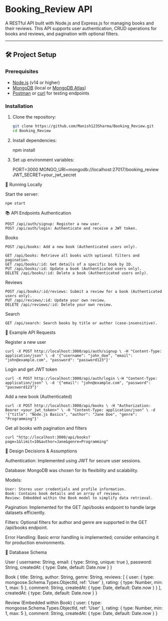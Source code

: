 # Booking_Review API

A RESTful API built with Node.js and Express.js for managing books and their reviews. This API supports user authentication, CRUD operations for books and reviews, and pagination with optional filters.

---

## 🛠️ Project Setup

### Prerequisites

- [Node.js](https://nodejs.org/) (v14 or higher)
- [MongoDB](https://www.mongodb.com/) (local or [MongoDB Atlas](https://www.mongodb.com/cloud/atlas))
- [Postman](https://www.postman.com/) or [curl](https://curl.se/) for testing endpoints

### Installation

1. Clone the repository:

   ```bash
   git clone https://github.com/Manish123Sharma/Booking_Review.git
   cd Booking_Review

   ```

2. Install dependencies:

   npm install

3. Set up environment variables:

   PORT=3000
   MONGO_URI=mongodb://localhost:27017/booking_review
   JWT_SECRET=your_jwt_secret

🚀 Running Locally

Start the server:

    npm start

📚 API Endpoints
Authentication

    POST /api/auth/signup: Register a new user.
    POST /api/auth/login: Authenticate and receive a JWT token.

Books

    POST /api/books: Add a new book (Authenticated users only).

    GET /api/books: Retrieve all books with optional filters and pagination.
    GET /api/books/:id: Get details of a specific book by ID.
    PUT /api/books/:id: Update a book (Authenticated users only).
    DELETE /api/books/:id: Delete a book (Authenticated users only).

Reviews

    POST /api/books/:id/reviews: Submit a review for a book (Authenticated users only).
    PUT /api/reviews/:id: Update your own review.
    DELETE /api/reviews/:id: Delete your own review.

Search

    GET /api/search: Search books by title or author (case-insensitive).

📌 Example API Requests

Register a new user

    curl -X POST http://localhost:3000/api/auth/signup \ -H "Content-Type: application/json" \ -d '{"username": "john_doe", "email": "john@example.com", "password": "password123"}'

Login and get JWT token

    curl -X POST http://localhost:3000/api/auth/login \-H "Content-Type: application/json" \ -d '{"email": "john@example.com", "password": "password123"}'

Add a new book (Authenticated)

    curl -X POST http://localhost:3000/api/books \ -H "Authorization: Bearer <your_jwt_token>" \ -H "Content-Type: application/json" \ -d '{"title": "Node.js Basics", "author": "Jane Doe", "genre": "Programming"}'

Get all books with pagination and filters

    curl "http://localhost:3000/api/books?page=1&limit=10&author=Jane&genre=Programming"

🧠 Design Decisions & Assumptions

Authentication: Implemented using JWT for secure user sessions.

Database: MongoDB was chosen for its flexibility and scalability.

Models:

    User: Stores user credentials and profile information.
    Book: Contains book details and an array of reviews.
    Review: Embedded within the Book model to simplify data retrieval.

Pagination: Implemented for the GET /api/books endpoint to handle large datasets efficiently.

Filters: Optional filters for author and genre are supported in the GET /api/books endpoint.

Error Handling: Basic error handling is implemented; consider enhancing it for production environments.

🧬 Database Schema

User
    {
        username: String,
        email: { type: String, unique: true },
        password: String,
        createdAt: { type: Date, default: Date.now }
    }

Book
    {
        title: String,
        author: String,
        genre: String,
        reviews: [
            {
            user: { type: mongoose.Schema.Types.ObjectId, ref: 'User' },
            rating: { type: Number, min: 1, max: 5 },
            comment: String,
            createdAt: { type: Date, default: Date.now }
            }
        ],
        createdAt: { type: Date, default: Date.now }
    }

Review (Embedded within Book)
    {
        user: { type: mongoose.Schema.Types.ObjectId, ref: 'User' },
        rating: { type: Number, min: 1, max: 5 },
        comment: String,
        createdAt: { type: Date, default: Date.now }
    }
